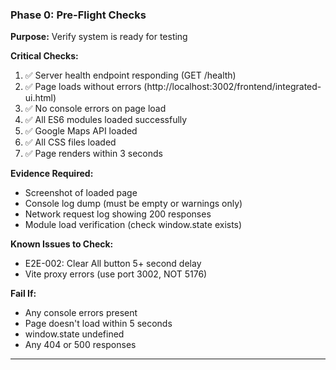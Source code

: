 ### Phase 0: Pre-Flight Checks
**Purpose:** Verify system is ready for testing

**Critical Checks:**
1. ✅ Server health endpoint responding (GET /health)
2. ✅ Page loads without errors (http://localhost:3002/frontend/integrated-ui.html)
3. ✅ No console errors on page load
4. ✅ All ES6 modules loaded successfully
5. ✅ Google Maps API loaded
6. ✅ All CSS files loaded
7. ✅ Page renders within 3 seconds

**Evidence Required:**
- Screenshot of loaded page
- Console log dump (must be empty or warnings only)
- Network request log showing 200 responses
- Module load verification (check window.state exists)

**Known Issues to Check:**
- E2E-002: Clear All button 5+ second delay
- Vite proxy errors (use port 3002, NOT 5176)

**Fail If:**
- Any console errors present
- Page doesn't load within 5 seconds
- window.state undefined
- Any 404 or 500 responses

---
